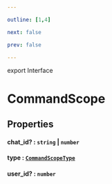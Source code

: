 ```yaml
---

outline: [1,4]

next: false

prev: false

---
```


export Interface
# CommandScope

## Properties

#### chat_id? : `string` \| `number`

#### type : [`CommandScopeType`](../enumerations/CommandScopeType.md)

#### user_id? : `number`
